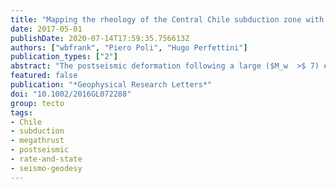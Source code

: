 ```yaml
---
title: "Mapping the rheology of the Central Chile subduction zone with aftershocks"
date: 2017-05-01
publishDate: 2020-07-14T17:59:35.756613Z
authors: ["wbfrank", "Piero Poli", "Hugo Perfettini"]
publication_types: ["2"]
abstract: "The postseismic deformation following a large ($M_w  >$ 7) earthquake is expressed both seismically and aseismically. Recent studies have appealed to a model that suggests that the aseismic slip on the plate interface following the mainshock can be the driving factor in aftershock sequences, reproducing both the geodetic (afterslip) and seismic (aftershocks) observables of postseismic deformation. Exploiting this model, we demonstrate how a dense catalog of aftershocks following the 2015 $M_w$ 8.3 Illapel earthquake in Central Chile can constrain the frictional and rheological properties of the creeping regions of the subduction interface. We first expand the aftershock catalog via a 19 month continuous matched-filter search and highlight the log-time expansion of seismicity following the mainshock, suggestive of afterslip as the main driver of aftershock activity. We then show how the time history of aftershocks can constrain the temporal evolution of afterslip. Finally, we use our dense aftershock catalog to estimate the rate and state rheological parameter $(a ? b) σ$ as a function of depth and demonstrate that this low value is compatible either with a nearly velocity-neutral friction ($a ≈ b$) in the regions of the megathrust that host afterslip, or an elevated pore fluid pressure (low effective normal stress $σ$) along the plate interface. Our results present the first snapshot of rheology in depth together with the evolution of the tectonic stressing rate along a plate boundary. The framework described here can be generalized to any tectonic context and provides a novel way to constrain the frictional properties and loading conditions of active faults."
featured: false
publication: "*Geophysical Research Letters*"
doi: "10.1002/2016GL072288"
group: tecto
tags:
- Chile
- subduction
- megathrust
- postseismic
- rate-and-state
- seismo-geodesy
---
```


